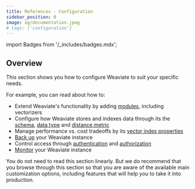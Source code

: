 ```yaml
---
title: References - Configuration
sidebar_position: 0
image: og/documentation.jpeg
# tags: ['configuration']
---
```

import Badges from '/_includes/badges.mdx';

<Badges/>

<!-- :::caution Migrated From:
- `Configuration`
- `Schema` is from `Schema/Schema configuration`
- `Data types` is from `Schema/Data types`
- `Distance metrics` from `Vector index plugins/Distance metrics`
- `Modules` is mostly new - the previous `Configuration/Modules` content has been migrated to `References:Modules/index`
- `Vector index` adds text re: configuration options from `Vector index plugins/HNSW`
::: -->

## Overview

This section shows you how to configure Weaviate to suit your specific needs. 

For example, you can read about how to:

- Extend Weaviate's functionality by adding [modules](./modules.md), including vectorizers
- Configure how Weaviate stores and indexes data through its the [schema](./schema-configuration.md), [data type](./datatypes.md) and [distance metric](./distances.md)
- Manage performance vs. cost tradeoffs by its [vector index properties](./indexes.md)
- [Back up](./backups.md) your Weaviate instance
- Control access through [authentication](./authentication.md) and [authorization](./authorization.md)
- [Monitor](./monitoring.md) your Weaviate instance

You do not need to read this section linearly. But we do recommend that you browse through this section so that you are aware of the available main customization options, including features that will help you to take it into production.
